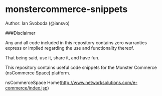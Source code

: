 # monstercommerce-snippets

Author: Ian Svoboda (@iansvo)

###Disclaimer

Any and all code included in this repository contains zero warranties express or implied regarding the use and functionality thereof. 

That being said, use it, share it, and have fun. 




This repository contains useful code snippets for the Monster Commerce (nsCommerce Space) platform.


nsCommerceSpace Home(http://www.networksolutions.com/e-commerce/index.jsp)
